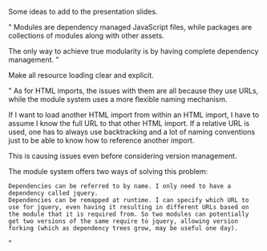 Some ideas to add to the presentation slides.

"
Modules are dependency managed JavaScript files, while packages are collections of modules along with other assets.

The only way to achieve true modularity is by having complete dependency management.
"

Make all resource loading clear and explicit.

"
As for HTML imports, the issues with them are all because they use URLs, while the module system uses a more flexible naming mechanism.

If I want to load another HTML import from within an HTML import, I have to assume I know the full URL to that other HTML import. If a relative URL is used, one has to always use backtracking and a lot of naming conventions just to be able to know how to reference another import.

This is causing issues even before considering version management.

The module system offers two ways of solving this problem:

    Dependencies can be referred to by name. I only need to have a dependency called jquery.
    Dependencies can be remapped at runtime. I can specify which URL to use for jquery, even having it resulting in different URLs based on the module that it is required from. So two modules can potentially get two versions of the same require to jquery, allowing version forking (which as dependency trees grow, may be useful one day).

"
